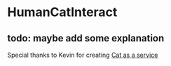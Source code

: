 # HumanCatInteract

## todo: maybe add some explanation

Special thanks to Kevin for creating [Cat as a service](https://cataas.com/#/)